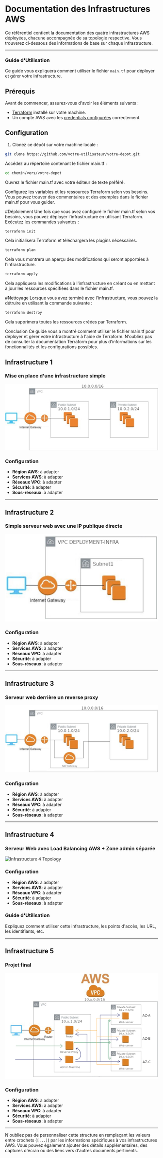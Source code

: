 # Documentation des Infrastructures AWS

Ce référentiel contient la documentation des quatre infrastructures AWS déployées, chacune accompagnée de sa topologie respective. Vous trouverez ci-dessous des informations de base sur chaque infrastructure.

---
### Guide d'Utilisation

Ce guide vous expliquera comment utiliser le fichier `main.tf` pour déployer et gérer votre infrastructure.

## Prérequis

Avant de commencer, assurez-vous d'avoir les éléments suivants :
- [Terraform](https://www.terraform.io/downloads.html) installé sur votre machine.
- Un compte AWS avec les [credentials configurées](https://docs.aws.amazon.com/fr_fr/cli/latest/userguide/cli-configure-files.html) correctement.

## Configuration

1. Clonez ce dépôt sur votre machine locale :

```bash
git clone https://github.com/votre-utilisateur/votre-depot.git
```
Accédez au répertoire contenant le fichier main.tf :

  ```bash
  cd chemin/vers/votre-depot
  ```

Ouvrez le fichier main.tf avec votre éditeur de texte préféré.

Configurez les variables et les ressources Terraform selon vos besoins. Vous pouvez trouver des commentaires et des exemples dans le fichier main.tf pour vous guider.

#Déploiement
Une fois que vous avez configuré le fichier main.tf selon vos besoins, vous pouvez déployer l'infrastructure en utilisant Terraform. Exécutez les commandes suivantes :

  ```bash
  terraform init
  ```
Cela initialisera Terraform et téléchargera les plugins nécessaires.

   ```bash
   terraform plan
   ```
Cela vous montrera un aperçu des modifications qui seront apportées à l'infrastructure.

   ```bash
   terraform apply
   ````

Cela appliquera les modifications à l'infrastructure en créant ou en mettant à jour les ressources spécifiées dans le fichier main.tf.

#Nettoyage
Lorsque vous avez terminé avec l'infrastructure, vous pouvez la détruire en utilisant la commande suivante :

   ```bash
   terraform destroy
   ```
Cela supprimera toutes les ressources créées par Terraform.

Conclusion
Ce guide vous a montré comment utiliser le fichier main.tf pour déployer et gérer votre infrastructure à l'aide de Terraform. N'oubliez pas de consulter la documentation Terraform pour plus d'informations sur les fonctionnalités et les configurations possibles.

## Infrastructure 1

### Mise en place d'une infrastructure simple

![Infrastructure 1 Topology](images/frist.png)



### Configuration

- **Région AWS**: à adapter
- **Services AWS**:  à adapter
- **Réseaux VPC**: à adapter
- **Sécurité**: à adapter
- **Sous-réseaux**: à adapter


---


## Infrastructure 2

### Simple serveur web avec une IP publique directe

![Infrastructure 2 Topology](images/infra1.png)


### Configuration

- **Région AWS**: à adapter
- **Services AWS**:  à adapter
- **Réseaux VPC**: à adapter
- **Sécurité**: à adapter
- **Sous-réseaux**: à adapter


---

## Infrastructure 3

### Serveur web derrière un reverse proxy

![Infrastructure 3 Topology](images/infra2.png)



### Configuration

- **Région AWS**: à adapter
- **Services AWS**:  à adapter
- **Réseaux VPC**: à adapter
- **Sécurité**: à adapter
- **Sous-réseaux**: à adapter

---

## Infrastructure 4

###  Serveur Web avec Load Balancing AWS + Zone admin séparée

![Infrastructure 4 Topology](images/infra3y.png)


### Configuration

- **Région AWS**: à adapter
- **Services AWS**:  à adapter
- **Réseaux VPC**: à adapter
- **Sécurité**: à adapter
- **Sous-réseaux**: à adapter

### Guide d'Utilisation

Expliquez comment utiliser cette infrastructure, les points d'accès, les URL, les identifiants, etc.

---

## Infrastructure 5

### Projet final

![Infrastructure 5 Topology](images/projet.png)


### Configuration

- **Région AWS**: à adapter
- **Services AWS**:  à adapter
- **Réseaux VPC**: à adapter
- **Sécurité**: à adapter
- **Sous-réseaux**: à adapter


---

N'oubliez pas de personnaliser cette structure en remplaçant les valeurs entre crochets (`[...]`) par les informations spécifiques à vos infrastructures AWS. Vous pouvez également ajouter des détails supplémentaires, des captures d'écran ou des liens vers d'autres documents pertinents.


